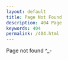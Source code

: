 ```yaml
---
layout: default
title: Page Not Found
description: 404 Page
keywords: 404
permalink: /404.html
---
```


 Page not found ^_- 

